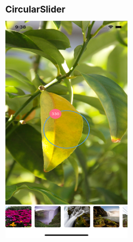 # CircularSlider

<img src="https://github.com/thomasrunner/CircularSlider/blob/master/CircularSlider/screenshot.png?raw=true" alt="IMG_1840" width="382" height="679" />
